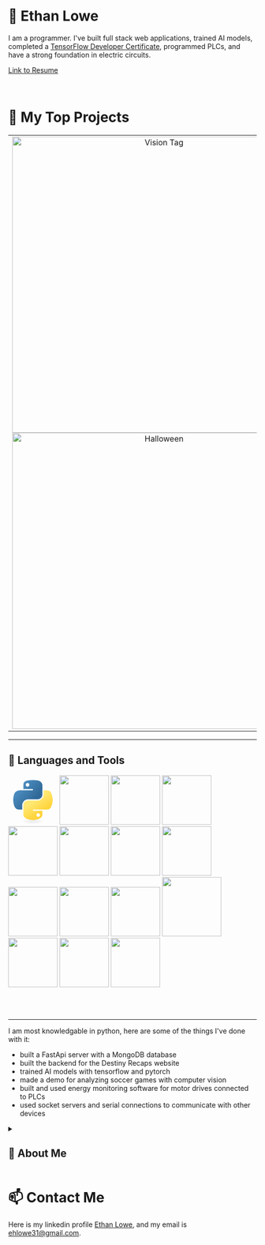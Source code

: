 
# 🌌 Ethan Lowe

I am a programmer. I've built full stack web applications, trained AI models, completed a [TensorFlow Developer Certificate](https://www.coursera.org/account/accomplishments/professional-cert/9L3MSPXBWHJH), programmed PLCs, and have a strong foundation in electric circuits. 

[Link to Resume](https://github.com/ehlowe/ehlowe/blob/main/Ethan_Lowe_Resume_9-4.pdf)
<br>

<br>

# 📘 My Top Projects

<table>
    <tr>
        <td align="center" width="600" height="400">
        <a href="https://www.youtube.com/watch?v=PIQqx56Qymg">
          <img src="https://ytcards.demolab.com/?id=PIQqx56Qymg&title=Halloween+Head&timestamp=1720711528&background_color=%230d1117&title_color=%23ffffff&stats_color=%23dedede&max_title_lines=1&width=600&border_radius=5&duration=76" alt="Vision Tag" width="600">
        </a>
        <br>
        <a href="https://github.com/ehlowe/HalloweenHead">
          <img width="600" src="https://denvercoder1-github-readme-stats.vercel.app/api/pin/?username=ehlowe&repo=HalloweenHead&theme=react&bg_color=1F222E&title_color=F85D7F&hide_border=true&icon_color=F8D866&show_icons=false&show_description=false" alt=Halloween Head>
        </a>
      </td><td align="center" width="600" height="400">
        <a href="https://www.youtube.com/watch?v=RA7jHUNauQk">
          <img src="https://ytcards.demolab.com/?id=RA7jHUNauQk&title=Vision+Tag&timestamp=1720711528&background_color=%230d1117&title_color=%23ffffff&stats_color=%23dedede&max_title_lines=1&width=600&border_radius=5&duration=166" alt="Vision Tag" width="600">
        </a>
        <br>
        <a href="https://github.com/ehlowe/VisionTag">
          <img width="600" src="https://denvercoder1-github-readme-stats.vercel.app/api/pin/?username=ehlowe&repo=VisionTag&theme=react&bg_color=1F222E&title_color=F85D7F&hide_border=true&icon_color=F8D866&show_icons=false&show_description=false" alt=Vision Tag>
        </a>
      </td><td align="center" width="600" height="400">
        <a href="https://www.youtube.com/watch?v=VE8EMXzpD8Y">
          <img src="https://ytcards.demolab.com/?id=VE8EMXzpD8Y&title=Destiny+Recaps&timestamp=1720711528&background_color=%230d1117&title_color=%23ffffff&stats_color=%23dedede&max_title_lines=1&width=600&border_radius=5&duration=166" alt="Vision Tag" width="600">
        </a>
        <br>
        <a href="https://github.com/ehlowe/DestinyRecapsApi">
          <img width="600" src="https://denvercoder1-github-readme-stats.vercel.app/api/pin/?username=ehlowe&repo=DestinyRecapsApi&theme=react&bg_color=1F222E&title_color=F85D7F&hide_border=true&icon_color=F8D866&show_icons=false&show_description=false" alt=Destiny Recaps>
        </a>
      </td>
    </tr>
</table>

---

## 🧰 Languages and Tools
<p>
<svg width="100px" viewBox="0 0 128 128">
<linearGradient id="python-original-a" gradientUnits="userSpaceOnUse" x1="70.252" y1="1237.476" x2="170.659" y2="1151.089" gradientTransform="matrix(.563 0 0 -.568 -29.215 707.817)"><stop offset="0" stop-color="#5A9FD4"></stop><stop offset="1" stop-color="#306998"></stop></linearGradient><linearGradient id="python-original-b" gradientUnits="userSpaceOnUse" x1="209.474" y1="1098.811" x2="173.62" y2="1149.537" gradientTransform="matrix(.563 0 0 -.568 -29.215 707.817)"><stop offset="0" stop-color="#FFD43B"></stop><stop offset="1" stop-color="#FFE873"></stop></linearGradient><path fill="url(#python-original-a)" d="M63.391 1.988c-4.222.02-8.252.379-11.8 1.007-10.45 1.846-12.346 5.71-12.346 12.837v9.411h24.693v3.137H29.977c-7.176 0-13.46 4.313-15.426 12.521-2.268 9.405-2.368 15.275 0 25.096 1.755 7.311 5.947 12.519 13.124 12.519h8.491V67.234c0-8.151 7.051-15.34 15.426-15.34h24.665c6.866 0 12.346-5.654 12.346-12.548V15.833c0-6.693-5.646-11.72-12.346-12.837-4.244-.706-8.645-1.027-12.866-1.008zM50.037 9.557c2.55 0 4.634 2.117 4.634 4.721 0 2.593-2.083 4.69-4.634 4.69-2.56 0-4.633-2.097-4.633-4.69-.001-2.604 2.073-4.721 4.633-4.721z" transform="translate(0 10.26)"></path><path fill="url(#python-original-b)" d="M91.682 28.38v10.966c0 8.5-7.208 15.655-15.426 15.655H51.591c-6.756 0-12.346 5.783-12.346 12.549v23.515c0 6.691 5.818 10.628 12.346 12.547 7.816 2.297 15.312 2.713 24.665 0 6.216-1.801 12.346-5.423 12.346-12.547v-9.412H63.938v-3.138h37.012c7.176 0 9.852-5.005 12.348-12.519 2.578-7.735 2.467-15.174 0-25.096-1.774-7.145-5.161-12.521-12.348-12.521h-9.268zM77.809 87.927c2.561 0 4.634 2.097 4.634 4.692 0 2.602-2.074 4.719-4.634 4.719-2.55 0-4.633-2.117-4.633-4.719 0-2.595 2.083-4.692 4.633-4.692z" transform="translate(0 10.26)"></path><radialGradient id="python-original-c" cx="1825.678" cy="444.45" r="26.743" gradientTransform="matrix(0 -.24 -1.055 0 532.979 557.576)" gradientUnits="userSpaceOnUse"><stop offset="0" stop-color="#B8B8B8" stop-opacity=".498"></stop><stop offset="1" stop-color="#7F7F7F" stop-opacity="0"></stop></radialGradient><path opacity=".444" fill="url(#python-original-c)" d="M97.309 119.597c0 3.543-14.816 6.416-33.091 6.416-18.276 0-33.092-2.873-33.092-6.416 0-3.544 14.815-6.417 33.092-6.417 18.275 0 33.091 2.872 33.091 6.417z"></path>
</svg>

<img width="100px" src="https://cdn.jsdelivr.net/gh/devicons/devicon@latest/icons/django/django-plain.svg" />
      

<img width="100px" src="https://cdn.jsdelivr.net/gh/devicons/devicon@latest/icons/djangorest/djangorest-line-wordmark.svg" />


<img width="100px" src="https://cdn.jsdelivr.net/gh/devicons/devicon@latest/icons/fastapi/fastapi-original.svg" />


<img width="100px" src="https://cdn.jsdelivr.net/gh/devicons/devicon@latest/icons/mongodb/mongodb-original.svg" />


<img width="100px" src="https://cdn.jsdelivr.net/gh/devicons/devicon@latest/icons/anaconda/anaconda-original.svg" />
          

<img width="100px" src="https://cdn.jsdelivr.net/gh/devicons/devicon@latest/icons/tensorflow/tensorflow-original.svg" />
          

<img width="100px" src="https://cdn.jsdelivr.net/gh/devicons/devicon@latest/icons/pytorch/pytorch-original.svg" />
          


<img width="100px" src="https://cdn.jsdelivr.net/gh/devicons/devicon@latest/icons/javascript/javascript-original.svg" />


<img width="100px" src="https://cdn.jsdelivr.net/gh/devicons/devicon@latest/icons/react/react-original.svg" />


<img width="100px" src="https://cdn.jsdelivr.net/gh/devicons/devicon@latest/icons/gradle/gradle-original.svg" />
          

<img width="120px" src="https://cdn.jsdelivr.net/gh/devicons/devicon@latest/icons/linux/linux-original.svg" />


<img width="100px" src="https://cdn.jsdelivr.net/gh/devicons/devicon@latest/icons/amazonwebservices/amazonwebservices-original-wordmark.svg" />
          

<img width="100px" src="https://cdn.jsdelivr.net/gh/devicons/devicon@latest/icons/git/git-original.svg" />
          
          
          
<img width="100px" src="https://cdn.jsdelivr.net/gh/devicons/devicon@latest/icons/unity/unity-original.svg" />
</p>
<br>
<br>

---

I am most knowledgable in python, here are some of the things I've done with it: 
- built a FastApi server with a MongoDB database
- built the backend for the Destiny Recaps website
- trained AI models with tensorflow and pytorch
- made a demo for analyzing soccer games with computer vision
- built and used energy monitoring software for motor drives connected to PLCs
- used socket servers and serial connections to communicate with other devices

<details closed> 
    <summary><h2>📘 About Me</h2></summary>
    <p>
    I started building electric circuits when I was 14 because I had a small motor break and was able to take it apart and use the enamled copper wire with some double A batteries. I didn't know what I was doing besides having passively watched youtube videos but I began experimenting with things like electromagnets, putting batteries in series and parallel, trying to build a motor, etc. Eventaully my curiosity led me to make things that were more complex like a large capicitor bank and charger, induction heater, rc car, brushless motor. This is what caused me to go into electrical engineering.
    </p>
    <p>
    Right before I did my first electrical engineering Co-Op I decided that I wanted to start learning AI. I did this because I wanted to understand it and thought the field was growing, this was 10 months before chatgpt. The first time I used python was to run code from an online MIT course going over the basic of AI, specifically the perceptron. I was drawn into the language because of the high level nature of it and because I realized how many cool things I could do with it. This was the start of programming for me. 
    </p>
    <p>
    During my Co-Op almost everything I did that was valuable was software, maintainence or corrective work, projects I was given, and ideas or projects I had were usually software. This experience is what ultimately led me to decide that I wanted to do software. I still have a strong interest in physics and electrical engineering but saw my potential to bring impact in software. 
    </p>
    <p>
    I had also been influinced in that time by books about startups which pushed me to try to work at a startup. I proceeded to get two consecutive jobs at two very small contracting startups. I learned more about working with others, making sustainable code, working with larger projects, and other programming languages. The inherent volatility of the work led me out of that space and where I'm at now.
    </p>
</details>

# 📫 Contact Me
Here is my linkedin profile [Ethan Lowe](https://www.linkedin.com/in/ethan-lowe-511516217/), and my email is ehlowe31@gmail.com.
